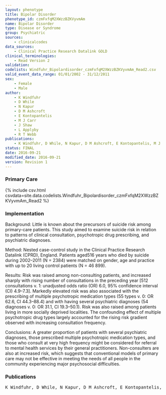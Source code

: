 ```yaml
---
layout: phenotype
title: Bipolar Disorder
phenotype_id: czmFxfqM2XWzzBZKVyvmAm
name: Bipolar Disorder
type: Disease or Syndrome
group: Psychiatric
sources: 
    - clinicalcodes
data_sources:
    - Clinical Practice Research Datalink GOLD
clinical_terminologies:
    - Read Version 2
validation:
codelists: Windfuhr_Bipolardisorder_czmFxfqM2XWzzBZKVyvmAm_Read2.csv
valid_event_data_range: 01/01/2002 - 31/12/2011
sex:
    - Female
    - Male
author:
    - K Windfuhr
    - D While
    - N Kapur
    - D M Ashcroft
    - E Kontopantelis
    - M J Carr
    - J Shaw
    - L Applyby
    - R T Webb
publications:
    - K Windfuhr, D While, N Kapur, D M Ashcroft, E Kontopantelis, M J Carr, J Shaw, L Appleby, R T Webb, Suicide risk linked with clinical consultation frequency, psychiatric diagnoses and psychotropic medication prescribing in a national study of primary-care patients. Psychological Medicine, 46, 3407-3417, 2016.
status: FINAL
date: 2016-09-21
modified_date: 2016-09-21
version: Revision 1
---
```


### Primary Care

{% include csv.html csvdata=site.data.codelists.Windfuhr_Bipolardisorder_czmFxfqM2XWzzBZKVyvmAm_Read2 %}

### Implementation

Background:
Little is known about the precursors of suicide risk among primary-care patients. This study aimed to
examine suicide risk in relation to patterns of clinical consultation, psychotropic drug prescribing, and psychiatric diagnoses.

Method: 
Nested case-control study in the Clinical Practice Research Datalink (CPRD), England. Patients aged516 years
who died by suicide during 2002–2011 (N = 2384) were matched on gender, age and practice with up to 20 living control
patients (N = 46 899).

Results: 
Risk was raised among non-consulting patients, and increased sharply with rising number of consultations in
the preceding year [512 consultations v. 1: unadjusted odds ratio (OR) 6.0, 95% confidence interval (CI) 4.9–7.3].
Markedly elevated risk was also associated with the prescribing of multiple psychotropic medication types (55 types
v. 0: OR 62.6, CI 44.3–88.4) and with having several psychiatric diagnoses (54 diagnoses v. 0: OR 31.1, CI 19.3–50.1).
Risk was also raised among patients living in more socially deprived localities. The confounding effect of multiple psychotropic
drug types largely accounted for the rising risk gradient observed with increasing consultation frequency.

Conclusions: 
A greater proportion of patients with several psychiatric diagnoses, those prescribed multiple psychotropic
medication types, and those who consult at very high frequency might be considered for referral to mental health services
by their general practitioners. Non-consulters are also at increased risk, which suggests that conventional models of
primary care may not be effective in meeting the needs of all people in the community experiencing major psychosocial
difficulties.

### Publications

<pre>
K Windfuhr, D While, N Kapur, D M Ashcroft, E Kontopantelis, M J Carr, J Shaw, L Appleby, R T Webb, Suicide risk linked with clinical consultation frequency, psychiatric diagnoses and psychotropic medication prescribing in a national study of primary-care patients. Psychological Medicine, 46, 3407-3417, 2016.
</pre>
